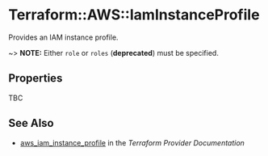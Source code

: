 # Terraform::AWS::IamInstanceProfile

Provides an IAM instance profile.

~> **NOTE:** Either `role` or `roles` (**deprecated**) must be specified.

## Properties

TBC

## See Also

* [aws_iam_instance_profile](https://www.terraform.io/docs/providers/aws/r/iam_instance_profile.html) in the _Terraform Provider Documentation_